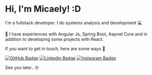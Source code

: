# Hi, I'm Micaely! :D
</p>

<!-- <h1 float="right"> -->
   <!-- <img alt="Logo" src="https://imgur.com/x9QuAfE">
</h1> -->

I'm a fullstack developer. I do systems analysis and development 💻 

🚀 I have experiences with Angular Js, Spring Boot, Aspnet Core and in addition to developing some projects with React. 

If you want to get in touch, here are some ways :speech_balloon:


[![GitHub Badge](https://img.shields.io/badge/GitHub-100000?style=for-the-badge&logo=github&logoColor=white&link=https://github.com/devmicaelyg)](https://github.com/devmicaelyg)
[![Linkedin Badge](https://img.shields.io/badge/LinkedIn-0077B5?style=for-the-badge&logo=linkedin&logoColor=white&linkhttps://www.linkedin.com/in/micaelygusmao/)](https://www.linkedin.com/in/micaely-gusmão-23b8641b0)
[![Instagram Badge](https://img.shields.io/badge/Instagram-E4405F?style=for-the-badge&logo=instagram&logoColor=white&link=https://www.instagram.com/devmicaelyg/)](https://www.instagram.com/devmicaelyg/)

See you later.. :nerd_face:
 
